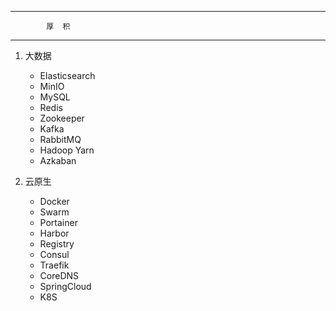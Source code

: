 ---------------------------------------------------------------
            厚  积
---------------------------------------------------------------
1. 大数据
    * Elasticsearch
    * MinIO
    * MySQL
    * Redis
    * Zookeeper
    * Kafka
    * RabbitMQ
    * Hadoop Yarn
    * Azkaban

2. 云原生
    * Docker
    * Swarm
    * Portainer
    * Harbor
    * Registry
    * Consul
    * Traefik
    * CoreDNS
    * SpringCloud
    * K8S
